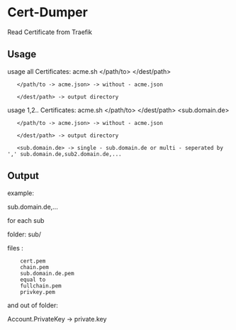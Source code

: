 # Cert-Dumper
Read Certificate from Traefik

## Usage

usage all Certificates:
       acme.sh </path/to> </dest/path>
       
       </path/to -> acme.json> -> without - acme.json
       
       </dest/path> -> output directory

usage 1,2.. Certificates:
       acme.sh </path/to> </dest/path> <sub.domain.de>
       
       </path/to -> acme.json> -> without - acme.json
       
       </dest/path> -> output directory
       
       <sub.domain.de> -> single - sub.domain.de or multi - seperated by ',' sub.domain.de,sub2.domain.de,...

## Output

example:

sub.domain.de,...

for each sub

folder: sub/

files : 

        cert.pem
        chain.pem
        sub.domain.de.pem
        equal to
        fullchain.pem
        privkey.pem

and out of folder:

Account.PrivateKey -> private.key
        
